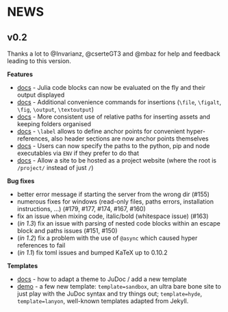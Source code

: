 # NEWS

## v0.2

Thanks a lot to @Invarianz, @cserteGT3 and @mbaz for help and feedback leading to this version.

**Features**

* [docs](https://tlienart.github.io/JuDoc.jl/dev/man/syntax/#Code-insertions-1) - Julia code blocks can now be evaluated on the fly and their output displayed
* [docs](https://tlienart.github.io/JuDoc.jl/dev/man/syntax/#File-insertions-1) - Additional convenience commands for insertions (`\file`, `\figalt`, `\fig`, `\output`, `\textoutput`)
* [docs](https://tlienart.github.io/JuDoc.jl/dev/man/syntax/#More-on-paths-1) - More consistent use of relative paths for inserting assets and keeping folders organised
* [docs](https://tlienart.github.io/JuDoc.jl/dev/man/syntax/#Hyper-references-1) - `\label` allows to define anchor points for convenient hyper-references, also header sections are now anchor points themselves
* [docs](https://tlienart.github.io/JuDoc.jl/dev/#External-dependencies-1) - Users can now specify the paths to the python, pip and node executables via `ENV` if they prefer to do that
* [docs](https://tlienart.github.io/JuDoc.jl/dev/man/workflow/#Hosting-the-website-as-a-project-website-1) - Allow a site to be hosted as a project website (where the root is `/project/` instead of just `/`)

**Bug fixes**

* better error message if starting the server from the wrong dir (#155)
* numerous fixes for windows (read-only files, paths errors, installation instructions, ...) (#179, #177, #174, #167, #160)
* fix an issue when mixing code, italic/bold (whitespace issue) (#163)
* (_in 1.3_) fix an issue with parsing of nested code blocks within an escape block and paths issues (#151, #150)
* (_in 1.2_) fix a problem with the use of `@async` which caused hyper references to fail
* (_in 1.1_) fix toml issues and bumped KaTeX up to 0.10.2

**Templates**

* [docs](https://tlienart.github.io/JuDoc.jl/dev/man/themes/#Adapting-a-theme-to-JuDoc-1) - how to adapt a theme to JuDoc / add a new template
* [demo](https://tlienart.github.io/JuDocTemplates.jl/) - a few new template: `template=sandbox`, an ultra bare bone site to just play with the JuDoc syntax and try things out; `template=hyde`, `template=lanyon`, well-known templates adapted from Jekyll.
